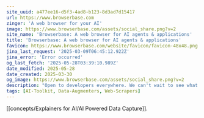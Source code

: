 ```yaml
---
site_uuid: a477ee16-d5f3-4ad8-b123-8d3ad7d15417
url: https://www.browserbase.com
zinger: 'A web browser for your AI'
image: https://www.browserbase.com/assets/social_share.png?v=2
site_name: 'Browserbase: A web browser for AI agents & applications'
title: 'Browserbase: A web browser for AI agents & applications'
favicon: https://www.browserbase.com/website/favicon/favicon-48x48.png
jina_last_request: '2025-03-09T06:45:12.922Z'
jina_error: 'Error occurred'
og_last_fetch: '2025-05-28T03:39:10.989Z'
date_modified: 2025-05-28
date_created: 2025-03-30
og_image: https://www.browserbase.com/assets/social_share.png?v=2
description: "Open to developers everywhere. We can't wait to see what you build."
tags: [AI-Toolkit, Data-Augmenters, Web-Scrapers]
---
```


[[concepts/Explainers for AI/AI Powered Data Capture]].
